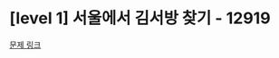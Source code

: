 # [level 1] 서울에서 김서방 찾기 - 12919

[문제 링크](https://school.programmers.co.kr/learn/courses/30/lessons/12919)
